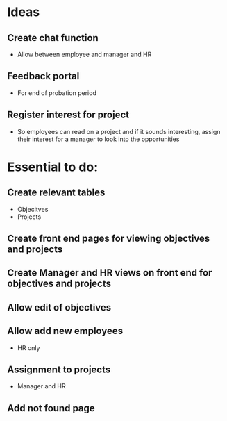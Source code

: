 # Ideas
## Create chat function
- Allow between employee and manager and HR

## Feedback portal
- For end of probation period

## Register interest for project
- So employees can read on a project and if it sounds interesting, assign their interest for a manager to look into the opportunities

# Essential to do:
## Create relevant tables
- Objecitves
- Projects

## Create front end pages for viewing objectives and projects

## Create Manager and HR views on front end for objectives and projects

## Allow edit of objectives

## Allow add new employees
- HR only

## Assignment to projects
- Manager and HR

## Add not found page
